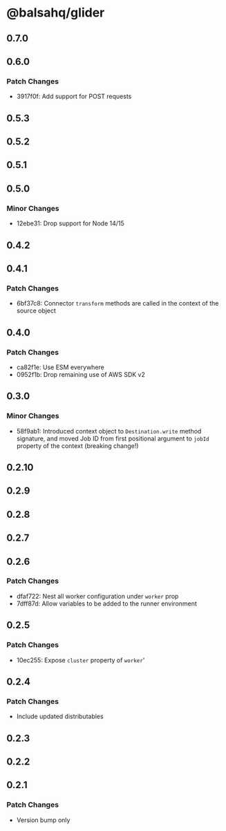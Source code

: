 # @balsahq/glider

## 0.7.0

## 0.6.0

### Patch Changes

- 3917f0f: Add support for POST requests

## 0.5.3

## 0.5.2

## 0.5.1

## 0.5.0

### Minor Changes

- 12ebe31: Drop support for Node 14/15

## 0.4.2

## 0.4.1

### Patch Changes

- 6bf37c8: Connector `transform` methods are called in the context of the source object

## 0.4.0

### Patch Changes

- ca82f1e: Use ESM everywhere
- 0952f1b: Drop remaining use of AWS SDK v2

## 0.3.0

### Minor Changes

- 58f9ab1: Introduced context object to `Destination.write` method signature, and moved Job ID from first positional argument to `jobId` property of the context (breaking change!)

## 0.2.10

## 0.2.9

## 0.2.8

## 0.2.7

## 0.2.6

### Patch Changes

- dfaf722: Nest all worker configuration under `worker` prop
- 7dff87d: Allow variables to be added to the runner environment

## 0.2.5

### Patch Changes

- 10ec255: Expose `cluster` property of `worker`'

## 0.2.4

### Patch Changes

- Include updated distributables

## 0.2.3

## 0.2.2

## 0.2.1

### Patch Changes

- Version bump only
